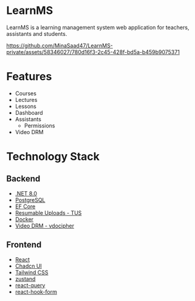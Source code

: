 # LearnMS

LearnMS is a learning management system web application for teachers, assistants and students.


https://github.com/MinaSaad47/LearnMS-private/assets/58346027/780d16f3-2c45-428f-bd5a-b459b9075371



# Features

- Courses
- Lectures
- Lessons
- Dashboard
- Assistants
  - Permissions
- Video DRM

# Technology Stack

## Backend

- [.NET 8.0](https://dotnet.microsoft.com/download/dotnet/8.0)
- [PostgreSQL](https://www.postgresql.org/download/)
- [EF Core](https://dotnet.microsoft.com/download/dotnet/8.0)
- [Resumable Uploads - TUS](https://tus.io/)
- [Docker](https://www.docker.com/)
- [Video DRM - vdocipher](https://www.vdocipher.com/)

## Frontend

- [React](https://reactjs.org/)
- [Chadcn UI](https://ui.shadcn.com/)
- [Tailwind CSS](https://tailwindcss.com/)
- [zustand](https://github.com/pmndrs/zustand)
- [react-query](https://tanstack.com/query/v4)
- [react-hook-form](https://react-hook-form.com/)
